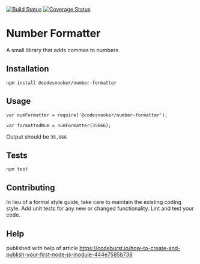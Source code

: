 [![Build Status](https://travis-ci.org/CodeSnooker/number-formatter.svg?branch=master)](https://travis-ci.org/CodeSnooker/number-formatter)     [![Coverage Status](https://coveralls.io/repos/github/CodeSnooker/number-formatter/badge.svg)](https://coveralls.io/github/CodeSnooker/number-formatter)

Number Formatter
=========

A small library that adds commas to numbers

## Installation

  `npm install @codesnooker/number-formatter`

## Usage

    var numFormatter = require('@codesnooker/number-formatter');

    var formattedNum = numFormatter(35666);
  
  
  Output should be `35,666`


## Tests

  `npm test`

## Contributing

In lieu of a formal style guide, take care to maintain the existing coding style. Add unit tests for any new or changed functionality. Lint and test your code.

## Help
published with help of article
https://codeburst.io/how-to-create-and-publish-your-first-node-js-module-444e7585b738